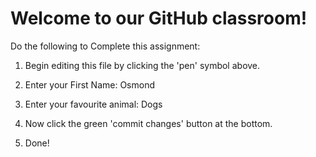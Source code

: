 # Welcome to our GitHub classroom!

Do the following to Complete this assignment:

1. Begin editing this file by clicking the 'pen' symbol above.

2. Enter your First Name:
Osmond
3. Enter your favourite animal:
Dogs

4. Now click the green 'commit changes' button at the bottom.

5. Done!
